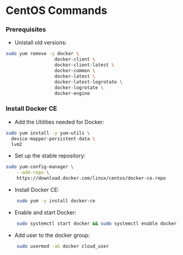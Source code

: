 # CentOS Commands

### Prerequisites
* Unistall old versions:
```sh
sudo yum remove -y docker \
                  docker-client \
                  docker-client-latest \
                  docker-common \
                  docker-latest \
                  docker-latest-logrotate \
                  docker-logrotate \
                  docker-engine
```

### Install Docker CE
* Add the Utilities needed for Docker:
```sh
sudo yum install -y yum-utils \
  device-mapper-persistent-data \
  lvm2
```

* Set up the stable repository:
```sh
sudo yum-config-manager \
    --add-repo \
    https://download.docker.com/linux/centos/docker-ce.repo
```

* Install Docker CE:
```sh
    sudo yum -y install docker-ce
```

* Enable and start Docker:
```sh
    sudo systemctl start docker && sudo systemctl enable docker
```

* Add user to the docker group:
```sh
    sudo usermod -aG docker cloud_user
```

